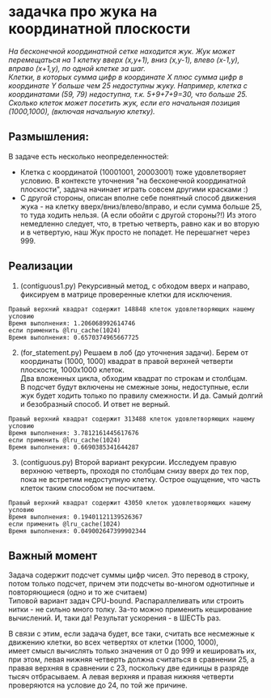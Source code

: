 # задачка про жука на координатной плоскости

_На бесконечной координатной сетке находится жук. Жук может перемещаться на 1 клетку вверх (x,y+1), вниз (x,y-1), влево (x-1,y), вправо (x+1,y), по одной клетке за шаг.<br>
Клетки, в которых сумма цифр в координате X плюс сумма цифр в координате Y больше чем 25 недоступны жуку. Например, клетка с координатами (59, 79) недоступна, т.к. 5+9+7+9=30, что больше 25.<br>
Сколько клеток может посетить жук, если его начальная позиция (1000,1000), (включая начальную клетку)._


## Размышления:
В задаче есть несколько неопределенностей:
* Клетка с координатой (10001001, 20003001) тоже удовлетворяет условию. В контексте уточнения "на бесконечной координатной плоскости", задача начинает играть совсем другими красками :)
* С другой стороны, описан вполне себе понятный способ движения жука - на клетку вверх/вниз/влево/вправо, и если сумма больше 25, то туда ходить нельзя. (А если обойти с другой стороны?!)
Из этого немедленно следует, что, в третью четверть, равно как и во вторую и в четвертую, наш Жук просто не попадет. Не перешагнет через 999.


## Реализации
1. (contiguous1.py) Рекурсивный метод, с обходом вверх и направо, фиксируем в матрице проверенные клетки для исключения.
```
Правый верхний квадрат содержит 148848 клеток удовлетворяющих нашему условию
Время выполнения: 1.206068992614746
если применить @lru_cache(1024)
Время выполнения: 0.6570374965667725
```
2. (for_statement.py) Решаем в лоб (до уточнения задачи). Берем от координаты (1000, 1000) 
квадрат в правой верхней четверти плоскости, 1000х1000 клеток.<br>
Два вложенных цикла, обходим квадрат по строкам и столбцам.<br>
В подсчет будут включены не смежные зоны, недоступные, если жук будет ходить только по правилу смежности.
И да. Самый долгий и безобразный способ. И ответ не верный.
```
Правый верхний квадрат содержит 313488 клеток удовлетворяющих нашему условию
Время выполнения: 3.7812161445617676
если применить @lru_cache(1024)
Время выполнения: 0.6690385341644287
```
3. (contiguous.py) Второй вариант рекурсии. Исследуем правую верхнюю четверть, 
проходя по столбцам снизу вверх до тех пор, пока не встретим недоступную клетку.
Острое ощущение, что часть клеток таким способом не посчитаем.
```
Правый верхний квадрат содержит 43050 клеток удовлетворяющих нашему условию
Время выполнения: 0.19401121139526367
если применить @lru_cache(1024)
Время выполнения: 0.049002647399902344
```

## Важный момент
Задача содержит подсчет суммы цифр чисел. Это перевод в строку, потом только подсчет, причем эти подсчеты во-многом однотипные и повторяющиеся (одно и то же считаем)<br>
Типовой вариант задач CPU-bound. Распараллеливать или строить нитки - не сильно много толку. За-то можно применить кеширование вычислений. И, таки да! Результат ускорения - в ШЕСТЬ раз.

В связи с этим, если задача будет, все таки, считать все несмежные к движению клетки, во всех четвертях от клетки (1000, 1000),<br>
имеет смысл вычислять только значения от 0 до 999 и кешировать их, при этом, левая нижняя четверть должна считаться в сравнении 25, 
а правая верхняя в сравнении с 23, поскольку две единицы в разряде тысяч отбрасываем. 
А левая верхняя и правая нижняя четверти проверяются на условие до 24, по той же причине.
